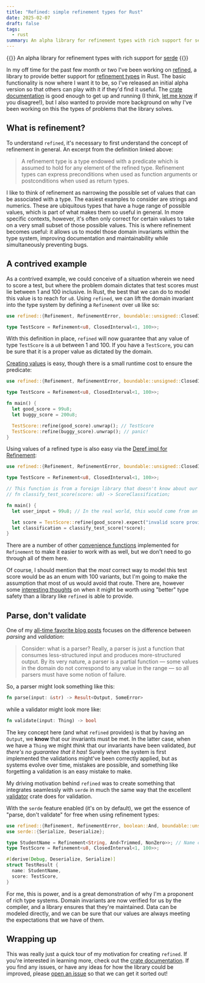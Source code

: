 ```yaml
---
title: "Refined: simple refinement types for Rust"
date: 2025-02-07
draft: false
tags:
  - rust
summary: An alpha library for refinement types with rich support for serde
---
```


<!-- dprint-ignore-start -->
{{<tagline>}}
An alpha library for refinement types with rich support for <a href="https://serde.rs/">serde</a>
{{</tagline>}}
<!-- dprint-ignore-end-->

In my off time for the past few month or two I've been working on
[refined](https://crates.io/crates/refined), a library to provide better support for
[refinement types](https://en.wikipedia.org/wiki/Refinement_type) in Rust. The basic functionality
is now where I want it to be, so I've released an initial alpha version so that others can play with
it if they'd find it useful. The [crate documentation](https://docs.rs/refined/latest/refined/) is
good enough to get up and running (I think,
[let me know](https://github.com/jkaye2012/refined/issues/new?template=Blank+issue) if you
disagree!), but I also wanted to provide more background on why I've been working on this the types
of problems that the library solves.

## What is refinement?

To understand `refined`, it's necessary to first understand the concept of refinement in general. An
excerpt from the definition linked above:

> A refinement type is a type endowed with a predicate which is assumed to hold for any element of
> the refined type. Refinement types can express preconditions when used as function arguments or
> postconditions when used as return types.

I like to think of refinement as narrowing the possible set of values that can be associated with a
type. The easiest examples to consider are strings and numerics. These are ubiquitous types that
have a huge range of possible values, which is part of what makes them so useful in general. In more
specific contexts, however, it's often only correct for certain values to take on a very small
subset of those possible values. This is where refinement becomes useful: it allows us to model
those domain invariants within the type system, improving documentation and maintainability while
simultaneously preventing bugs.

## A contrived example

As a contrived example, we could conceive of a situation wherein we need to score a test, but where
the problem domain dictates that test scores must lie between 1 and 100 inclusive. In Rust, the best
that we can do to model this value is to reach for `u8`. Using `refined`, we can lift the domain
invariant into the type system by defining a `Refinement` over `u8` like so:

```rust
use refined::{Refinement, RefinementError, boundable::unsigned::ClosedInterval};

type TestScore = Refinement<u8, ClosedInterval<1, 100>>;
```

With this definition in place, `refined` will now guarantee that any value of type `TestScore` is a
`u8` between 1 and 100. If you have a `TestScore`, you can be sure that it is a proper value as
dictated by the domain.

[Creating values](https://docs.rs/refined/latest/refined/struct.Refinement.html#method.refine) is
easy, though there is a small runtime cost to ensure the predicate:

```rust
use refined::{Refinement, RefinementError, boundable::unsigned::ClosedInterval};

type TestScore = Refinement<u8, ClosedInterval<1, 100>>;

fn main() {
  let good_score = 99u8;
  let buggy_score = 200u8;

  TestScore::refine(good_score).unwrap(); // TestScore
  TestScore::refine(buggy_score).unwrap(); // panic!
}
```

Using values of a refined type is also easy via the
[Deref impl for Refinement](https://docs.rs/refined/latest/refined/struct.Refinement.html#impl-Deref-for-Refinement%3CT,+P%3E):

```rust
use refined::{Refinement, RefinementError, boundable::unsigned::ClosedInterval};

type TestScore = Refinement<u8, ClosedInterval<1, 100>>;

// This function is from a foreign library that doesn't know about our TestScore type
// fn classify_test_score(score: u8) -> ScoreClassification;

fn main() {
  let user_input = 99u8; // In the real world, this would come from an external source that we don't have control over

  let score = TestScore::refine(good_score).expect("invalid score provided");
  let classification = classify_test_score(*score);
}
```

There are a number of other
[convenience functions](https://docs.rs/refined/latest/refined/struct.Refinement.html#implementations)
implemented for `Refinement` to make it easier to work with as well, but we don't need to go through
all of them here.

Of course, I should mention that the _most_ correct way to model this test score would be as an enum
with 100 variants, but I'm going to make the assumption that most of us would avoid that route.
There are, however some
[interesting thoughts](https://lexi-lambda.github.io/blog/2020/11/01/names-are-not-type-safety/) on
when it might be worth using "better" type safety than a library like `refined` is able to provide.

## Parse, don't validate

One of my
[all-time favorite blog posts](https://lexi-lambda.github.io/blog/2019/11/05/parse-don-t-validate/)
focuses on the difference between _parsing_ and _validation_:

> Consider: what is a parser? Really, a parser is just a function that consumes less-structured
> input and produces more-structured output. By its very nature, a parser is a partial function —
> some values in the domain do not correspond to any value in the range — so all parsers must have
> some notion of failure.

So, a parser might look something like this:

```rust
fn parse(input: &str) -> Result<Output, SomeError>
```

while a validator might look more like:

```rust
fn validate(input: Thing) -> bool
```

The key concept here (and what `refined` provides) is that by having an `Output`, we **know** that
our invariants must be met. In the latter case, when we have a `Thing` we might _think_ that our
invariants have been validated, _but there's no guarantee that it has_! Surely when the system is
first implemented the validations might've been correctly applied, but as systems evolve over time,
mistakes are possible, and something like forgetting a validation is an easy mistake to make.

My driving motivation behind `refined` was to create something that integrates seamlessly with
`serde` in much the same way that the excellent [validator](https://crates.io/crates/validator)
crate does for validation.

With the `serde` feature enabled (it's on by default), we get the essence of "parse, don't validate"
for free when using refinement types:

```rust
use refined::{Refinement, RefinementError, boolean::And, boundable::unsigned::{ClosedInterval, NonZero}, string::Trimmed};
use serde::{Serialize, Deserialize};

type StudentName = Refinement<String, And<Trimmed, NonZero>>; // Name can't start or end with whitespace, and can't be the empty string
type TestScore = Refinement<u8, ClosedInterval<1, 100>>;

#[derive(Debug, Deserialize, Serialize)]
struct TestResult {
  name: StudentName,
  score: TestScore,
}
```

For me, this is power, and is a great demonstration of why I'm a proponent of rich type systems.
Domain invariants are now verified for us by the compiler, and a library ensures that they're
maintained. Data can be modeled directly, and we can be sure that our values are always meeting the
expectations that we have of them.

## Wrapping up

This was really just a quick tour of my motivation for creating `refined`. If you're interested in
learning more, check out the
[crate documentation](https://docs.rs/refined/latest/refined/index.html). If you find any issues, or
have any ideas for how the library could be improved, please
[open an issue](https://github.com/jkaye2012/refined/issues/new?template=Blank+issue) so that we can
get it sorted out!
